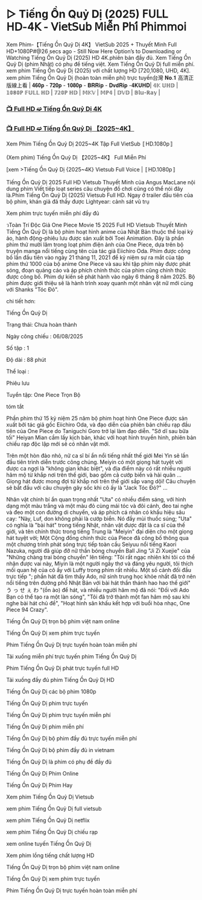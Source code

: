 # ▷ Tiếng Ồn Quỷ Dị (2025) 𝖥𝖴𝖫𝖫 𝖧𝖣-𝟦𝖪 - 𝖵𝗂𝖾𝗍𝖲𝗎𝖻 𝖬𝗂𝖾̂̃𝗇 𝖯𝗁𝗂́ 𝖯𝗁𝗂𝗆𝗆𝗈𝗂



Xem Phim-【Tiếng Ồn Quỷ Dị 4K】 VietSub 2025 + Thuyết Minh Full HD+1080P#@26 secs ago - Still Now Here Option’s to Downloading or Watching Tiếng Ồn Quỷ Dị (2025) HD 4K.phiên bản đầy đủ. Xem Tiếng Ồn Quỷ Dị (phim Nhật) có phụ đề tiếng việt. Xem Tiếng Ồn Quỷ Dị full miễn phí. xem phim Tiếng Ồn Quỷ Dị (2025) với chất lượng HD [720,1080, UHD, 4K]. xem phim Tiếng Ồn Quỷ Dị (hoàn toàn miễn phí) trực tuyến台灣 𝐍𝐨.𝟏 高清正版線上看 | 𝟒𝟔𝟎𝐩 - 𝟕𝟐𝟎𝐩 - 𝟏𝟎𝟖𝟎𝐩 - 𝐁𝐑𝐑𝐢𝐩 - 𝐃𝐯𝐝𝐑𝐢𝐩 -𝟒𝐊𝐔𝐇𝐃| 𝟜𝕂 𝕌ℍ𝔻 | 𝟙𝟘𝟠𝟘ℙ 𝔽𝕌𝕃𝕃 ℍ𝔻 | 𝟟𝟚𝟘ℙ ℍ𝔻 | 𝕄𝕂𝕍 | 𝕄ℙ𝟜 | 𝔻𝕍𝔻 | 𝔹𝕝𝕦-ℝ𝕒𝕪 |

### [📺 Full HD ➫️ Tiếng Ồn Quỷ Dị 4K](https://t.co/L3183QWDwX)

### [📺 Full HD ➫️ Tiếng Ồn Quỷ Dị 【2025~4K】](https://t.co/L3183QWDwX)

Xem Phim Tiếng Ồn Quỷ Dị 2025~4K Tập Full VietSub 〚HD.1080p〛

(Xem phim) Tiếng Ồn Quỷ Dị 【2025~4K】 Full Miễn Phí

[xem >Tiếng Ồn Quỷ Dị {2025~4K} Vietsub Full Voice | 〚HD.1080p〛

Tiếng Ồn Quỷ Dị 2025 Full HD Vietsub Thuyết Minh của Angus MacLane nội dung phim Viết tiếp loạt series câu chuyện đồ chơi cũng có thể nói đây là.Phim Tiếng Ồn Quỷ Dị (2025) Vietsub Full HD. Ngay ở trailer đầu tiên của bộ phim, khán giả đã thấy được Lightyear: cảnh sát vũ trụ

Xem phim trực tuyến miễn phí đầy đủ

วToàn Trí Độc Giả One Piece Movie 15 2025 Full HD Vietsub Thuyết Minh Tiếng Ồn Quỷ Dị là bộ phim hoạt hình anime của Nhật Bản thuộc thể loại kỳ ảo, hành động-phiêu lưu được sản xuất bởi Toei Animation. Đây là phần phim thứ mười lăm trong loạt phim điện ảnh của One Piece, dựa trên bộ truyện manga nổi tiếng cùng tên của tác giả Eiichiro Oda. Phim được công bố lần đầu tiên vào ngày 21 tháng 11, 2021 để kỷ niệm sự ra mắt của tập phim thứ 1000 của bộ anime One Piece và sau khi tập phim này được phát sóng, đoạn quảng cáo và áp phích chính thức của phim cũng chính thức được công bố. Phim dự kiến sẽ phát hành vào ngày 6 tháng 8 năm 2025. Bộ phim được giới thiệu sẽ là hành trình xoay quanh một nhân vật nữ mới cùng với Shanks "Tóc Đỏ".

chi tiết hơn:

Tiếng Ồn Quỷ Dị

Trạng thái: Chưa hoàn thành

Ngày công chiếu : 06/08/2025

Số tập : 1

Độ dài : 88 phút

Thể loại :

Phiêu lưu

Tuyển tập: One Piece Trọn Bộ

tóm tắt

Phần phim thứ 15 kỷ niệm 25 năm bộ phim hoạt hình One Piece được sản xuất bởi tác giả gốc Eiichiro Oda, và đạo diễn của phiên bản chiếu rạp đầu tiên của One Piece do Taniguchi Goro trở lại làm đạo diễn. "Sở dĩ sau bữa tối" Heiyan Mian cầm lấy kịch bản, khác với hoạt hình truyền hình, phiên bản chiếu rạp độc lập mới sẽ có nhân vật mới.

Trên một hòn đảo nhỏ, nữ ca sĩ bí ẩn nổi tiếng nhất thế giới Mei Yin sẽ lần đầu tiên trình diễn trước công chúng. Meiyin có một giọng hát tuyệt vời được ca ngợi là "không gian khác biệt", và địa điểm này có rất nhiều người hâm mộ từ khắp nơi trên thế giới, bao gồm cả cướp biển và hải quân ... Giọng hát được mong đợi từ khắp nơi trên thế giới sắp vang dội! Câu chuyện sẽ bắt đầu với câu chuyện gây sốc khi cô ấy là "Jack Tóc Đỏ?" ...

Nhân vật chính bí ẩn quan trọng nhất "Uta" có nhiều điểm sáng, với hình dạng một màu trắng và một màu đỏ cùng mái tóc và đôi cánh, đeo tai nghe và đeo một con đường di chuyển, và áp phích cá nhân có khẩu hiệu sâu cay: "Này, Luf, don không phải là cướp biển. Nó đầy mùi thuốc súng; "Uta" có nghĩa là "bài hát" trong tiếng Nhật, nhân vật được đặt là ca sĩ của thế giới, và tên chính thức trong tiếng Trung là "Meiyin" đại diện cho một giọng hát tuyệt vời; Một Cộng đồng chính thức của Piece đã công bố thông qua một chương trình phát sóng trực tiếp toàn cầu Seiyuu nổi tiếng Kaori Nazuka, người đã giúp đỡ nữ thần bóng chuyền Ball Jing "Ji Zi Xuejie" của "Những chàng trai bóng chuyền" lên tiếng: "Tôi rất ngạc nhiên khi tôi có thể nhận được vai này, Miyin là một người ngây thơ và đáng yêu người, tôi thích mối quan hệ của cô ấy với Luffy trong phim rất nhiều. Một số cảnh đối đầu trực tiếp "; phần hát đã tìm thấy Ado, nữ sinh trung học khỏe nhất đã trở nên nổi tiếng trên đường phố Nhật Bản với bài hát thần thánh hao hao thế giới" う っ せ ぇ わ "(ồn ào) để hát, và nhiều người hâm mộ đã nói: "Đối với Ado Bạn có thể tạo ra một làn sóng", "Tôi đã trở thành một fan hâm mộ sau khi nghe bài hát chủ đề", "Hoạt hình sân khấu kết hợp với buổi hòa nhạc, One Piece 94 Crazy".

Tiếng Ồn Quỷ Dị trọn bộ phim việt nam online

Tiếng Ồn Quỷ Dị xem phim trực tuyến

Phim Tiếng Ồn Quỷ Dị trực tuyến hoàn toàn miễn phí

Tải xuống miễn phí trực tuyến phim Tiếng Ồn Quỷ Dị

Phim Tiếng Ồn Quỷ Dị phát trực tuyến full HD

Tải xuống đầy đủ phim Tiếng Ồn Quỷ Dị HD

Tiếng Ồn Quỷ Dị các bộ phim 1080p

Tiếng Ồn Quỷ Dị phim trực tuyến

Tiếng Ồn Quỷ Dị phim trực tuyến miễn phí

Tiếng Ồn Quỷ Dị phim miễn phí

Tiếng Ồn Quỷ Dị bộ phim đầy đủ trực tuyến miễn phí

Tiếng Ồn Quỷ Dị bộ phim đầy đủ in vietnam

Tiếng Ồn Quỷ Dị là phim có phụ đề đầy đủ

Tiếng Ồn Quỷ Dị Phim Online

Tiếng Ồn Quỷ Dị Phim Hay

Xem phim Tiếng Ồn Quỷ Dị Vietsub

xem phim Tiếng Ồn Quỷ Dị full vietsub

xem phim Tiếng Ồn Quỷ Dị netflix

xem phim Tiếng Ồn Quỷ Dị chiếu rạp

xem online tuyến Tiếng Ồn Quỷ Dị

Xem phim lồng tiếng chất lượng HD

Tiếng Ồn Quỷ Dị trọn bộ phim việt nam online

Tiếng Ồn Quỷ Dị xem phim trực tuyến

Phim Tiếng Ồn Quỷ Dị trực tuyến hoàn toàn miễn phí

